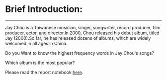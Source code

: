 # Brief Introduction:
***
Jay Chou is a Taiwanese musician, singer, songwriter, record producer, film producer, actor, and director.In 2000, Chou released his debut album, titled Jay (2000).So far, he has released dozens of albums, which are widely welcomed in all ages in China.

Do you Want to know the highest frequency words in Jay Chou's songs? 

Which album is the most popular?

Please read the report notebook [here](http://localhost:8888/notebooks/Documents/GitHub/python-data-assignments/assignment2/assignment2.ipynb).
